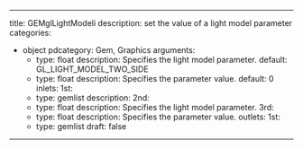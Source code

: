 
---
title: GEMglLightModeli
description: set the value of a light model parameter
categories:
  - object
pdcategory: Gem, Graphics
arguments:
    - type: float
      description: Specifies the light model parameter.
      default: GL_LIGHT_MODEL_TWO_SIDE
    - type: float
      description: Specifies the parameter value.
      default: 0
inlets:
  1st:
    - type: gemlist
      description:
  2nd:
    - type: float
      description: Specifies the light model parameter.
  3rd:
    - type: float
      description: Specifies the parameter value.
outlets:
  1st:
    - type: gemlist
draft: false
---
